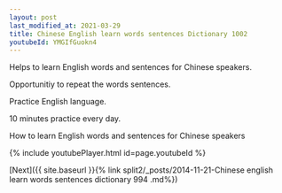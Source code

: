 ```yaml
---
layout: post
last_modified_at: 2021-03-29
title: Chinese English learn words sentences Dictionary 1002 
youtubeId: YMGIfGuokn4
---
```

 
 
Helps to learn English words and sentences for Chinese speakers.

Opportunitiy to repeat the words sentences. 

Practice English language. 
 
10 minutes practice every day. 
 
How to learn English words and sentences for Chinese speakers 
 
{% include youtubePlayer.html id=page.youtubeId %}
 
 
[Next]({{ site.baseurl }}{% link  split2/_posts/2014-11-21-Chinese english learn words sentences dictionary 994 .md%})
 
